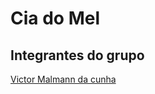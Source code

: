 # Cia do Mel

## Integrantes do grupo

[Victor Malmann da cunha](https://github.com/Victormalmanncunha)

